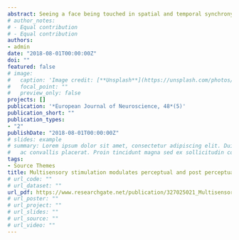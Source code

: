 ```yaml
---
abstract: Seeing a face being touched in spatial and temporal synchrony with the own face produces a bias in self-recognition, whereby the other face becomes more likely to be perceived as the self. The present study employed event-related potentials to explore whether this enfacement effect reflects initial face encoding, enhanced distinctiveness of the enfaced face, modified self-identity representations, or even later processing stages that are associated with the emotional processing of faces. Participants were stroked in synchrony or asynchrony with an unfamiliar face they observed on a monitor in front of them, in a situation approximating a mirror image. Subsequently, event-related potentials were recorded during the presentation of (a) a previously synchronously stimulated face, (b) an asynchronously stimulated face, (c) observers' own face, (d) filler faces, and (e) a to-be-detected target face, which required a response. Observers reported a consistent enfacement illusion after synchronous stimulation. Importantly, the synchronously stimulated face elicited more prominent N170 and P200 responses than the asynchronously stimulated face. By contrast, similar N250 and P300 responses were observed in these conditions. These results suggest that enfacement modulates early neural correlates of face encoding and facial prototypicality, rather than identity self-representations and associated emotional processes.
# author_notes:
# - Equal contribution
# - Equal contribution
authors:
- admin
date: "2018-08-01T00:00:00Z"
doi: ""
featured: false
# image:
#   caption: 'Image credit: [**Unsplash**](https://unsplash.com/photos/jdD8gXaTZsc)'
#   focal_point: ""
#   preview_only: false
projects: []
publication: '*European Journal of Neuroscience, 48*(5)'
publication_short: ""
publication_types:
- "2"
publishDate: "2018-08-01T00:00:00Z"
# slides: example
# summary: Lorem ipsum dolor sit amet, consectetur adipiscing elit. Duis posuere tellus
#   ac convallis placerat. Proin tincidunt magna sed ex sollicitudin condimentum.
tags:
- Source Themes
title: Multisensory stimulation modulates perceptual and post perceptual face representations: Evidence from event-related potentials
# url_code: ""
# url_dataset: ""
url_pdf: https://www.researchgate.net/publication/327025021_Multisensory_Stimulation_Modulates_Perceptual_and_Post-perceptual_Face_Representations_Evidence_from_Event-Related_Potentials
# url_poster: ""
# url_project: ""
# url_slides: ""
# url_source: ""
# url_video: ""
---
```


